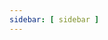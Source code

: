 ```yaml
---
sidebar: [ sidebar ]
---
```

<template id=item>
  <article>
    <h2 id=title><a href="" id=link></a></h2>
    <span id=category></span>
    <span id=pubDate></span>
    <div id=description></div>
  </article>
</template>
